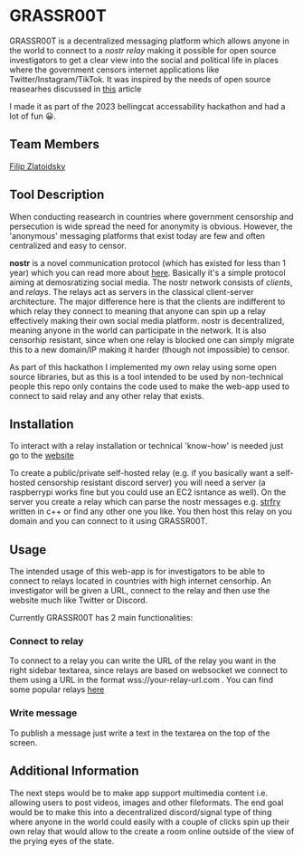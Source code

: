 # GRASSR00T
GRASSR00T is a decentralized messaging platform which allows anyone in the world to connect to a *nostr relay* making it possible for open source investigators to get a clear view into the social and political life in places where the government censors internet applications like Twitter/Instagram/TikTok. It was inspired by the needs of open source reasearhes discussed in [this](https://www.bellingcat.com/resources/2023/04/18/china-challenges-open-source-osint-social-media/) article

I made it as part of the 2023 bellingcat accessability hackathon and had a lot of fun 😀.

## Team Members
[Filip Zlatoidsky](https://github.com/fizlip)
## Tool Description

When conducting reasearch in countries where government censorship and persecution is wide spread the need for anonymity is obvious. However, the 'anonymous' messaging platforms that exist today are few and often centralized and easy to censor. 

**nostr** is a novel communication protocol (which has existed for less than 1 year) which you can read more about [here](https://nostr.com/). Basically it's a simple protocol aiming at demosratizing social media. The nostr network consists of *clients*, and *relays*. The relays act as servers in the classical client-server architecture. The major difference here is that the clients are indifferent to which relay they connect to meaning that anyone can spin up a relay effectively making their own social media platform. nostr is decentralized, meaning anyone in the world can participate in the network. It is also censorhip resistant, since when one relay is blocked one can simply migrate this to a new domain/IP making it harder (though not impossible) to censor. 

As part of this hackathon I implemented my own relay using some open source libraries, but as this is a tool intended to be used by non-technical people this repo only contains the code used to make the web-app used to connect to said relay and any other relay that exists.

## Installation
To interact with a relay installation or technical 'know-how' is needed just go to the [website](https://nostr-relay-connector-n655.vercel.app/)

To create a public/private self-hosted relay (e.g. if you basically want a self-hosted censorship resistant discord server) you will need a server (a raspberrypi works fine but you could use an EC2 isntance as well). On the server you create a relay which can parse the nostr messages e.g. [strfry](https://github.com/hoytech/strfry) written in c++ or find any other one you like. You then host this relay on you domain and you can connect to it using GRASSR00T. 

## Usage

The intended usage of this web-app is for investigators to be able to connect to relays located in countries with high internet censorhip. An investigator will be given a URL, connect to the relay and then use the website much like Twitter or Discord.

Currently GRASSR00T has 2 main functionalities:

### Connect to relay
To connect to a relay you can write the URL of the relay you want in the right sidebar textarea, since relays are based on websocket we connect to them using a URL in the format wss://your-relay-url.com . You can find some popular relays [here](https://nostr.watch/relays/find)
### Write message
To publish a message just write a text in the textarea on the top of the screen.

## Additional Information
The next steps would be to make app support multimedia content i.e. allowing users to post videos, images and other fileformats. The end goal would be to make this into a decentralized discord/signal type of thing where anyone in the world could easily with a couple of clicks spin up their own relay that would allow to the create a room online outside of the view of the prying eyes of the state.

